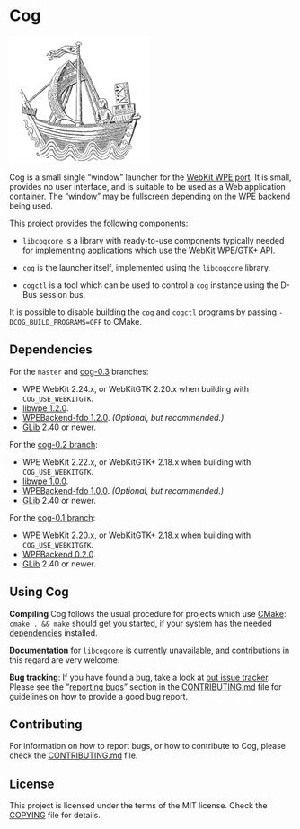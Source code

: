Cog
===

![Cog (boat)](data/cog.png)

Cog is a small single “window” launcher for the [WebKit WPE
port](https://trac.webkit.org/wiki/WPE). It is small, provides no user
interface, and is suitable to be used as a Web application container. The
“window” may be fullscreen depending on the WPE backend being used.

This project provides the following components:

- `libcogcore` is a library with ready-to-use components typically needed
  for implementing applications which use the WebKit WPE/GTK+ API.

- `cog` is the launcher itself, implemented using the `libcogcore`
  library.

- `cogctl` is a tool which can be used to control a `cog` instance
  using the D-Bus session bus.

It is possible to disable building the `cog` and `cogctl` programs by passing
`-DCOG_BUILD_PROGRAMS=OFF` to CMake.


Dependencies
------------

For the `master` and [cog-0.3](https://github.com/Igalia/cog/commits/cog-0.3)
branches:

- WPE WebKit 2.24.x, or WebKitGTK 2.20.x when building with
  `COG_USE_WEBKITGTK`.
- [libwpe 1.2.0](https://wpewebkit.org/release/libwpe-1.2.0.html).
- [WPEBackend-fdo 1.2.0](https://wpewebkit.org/release/wpebackend-fdo-1.2.0.html).
  *(Optional, but recommended.)*
- [GLib](https://gitlab.gnome.org/GNOME/glib/) 2.40 or newer.

For the [cog-0.2 branch](https://github.com/Igalia/cog/commits/cog-0.2):

- WPE WebKit 2.22.x, or WebKitGTK+ 2.18.x when building with
  `COG_USE_WEBKITGTK`.
- [libwpe 1.0.0](https://wpewebkit.org/release/libwpe-1.0.0.html).
- [WPEBackend-fdo
  1.0.0](https://wpewebkit.org/release/wpebackend-fdo-1.0.0.html). *(Optional,
  but recommended.)*
- [GLib](https://gitlab.gnome.org/GNOME/glib/) 2.40 or newer.


For the [cog-0.1 branch](https://github.com/Igalia/cog/commits/cog-0.1):

- WPE WebKit 2.20.x, or WebKitGTK+ 2.18.x when building with
  `COG_USE_WEBKITGTK`.
- [WPEBackend 0.2.0](https://wpewebkit.org/release/wpebackend-0.2.0.html).
- [GLib](https://gitlab.gnome.org/GNOME/glib/) 2.40 or newer.


Using Cog
---------

**Compiling** Cog follows the usual procedure for projects which use
[CMake](http://cmake.org): `cmake . && make` should get you started, if your
system has the needed [dependencies](#dependencies) installed.

**Documentation** for `libcogcore` is currently unavailable, and
contributions in this regard are very welcome.

**Bug tracking**: If you have found a bug, take a look at [out issue
tracker](https://github.com/Igalia/cog/issues). Please see the “[reporting
bugs](CONTRIBUTING.md#reporting-bugs)” section in the
[CONTRIBUTING.md](CONTRIBUTING.md) file for guidelines on how to provide a
good bug report.


Contributing
------------

For information on how to report bugs, or how to contribute to Cog, please
check the [CONTRIBUTING.md](CONTRIBUTING.md) file.


License
-------

This project is licensed under the terms of the MIT license. Check the
[COPYING](COPYING) file for details.

